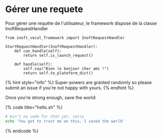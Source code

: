 # Gérer une requete

Pour gérer une requête de l'utilisateur, le framework dispose de la classe InoftRequestHandler

```
from inoft_vocal_framework import InoftRequestHandler

StartRequestHandler(InoftRequestHandler):
    def can_handle(self):
        return self.is_launch_request()
        
    def handle(self):
        self.say("Bien le bonjour cher ami !")
        return self.to_plateform_dict()
```

{% hint style="info" %}
 Super-powers are granted randomly so please submit an issue if you're not happy with yours.
{% endhint %}

Once you're strong enough, save the world:

{% code title="hello.sh" %}
```bash
# Ain't no code for that yet, sorry
echo 'You got to trust me on this, I saved the world'
```
{% endcode %}




